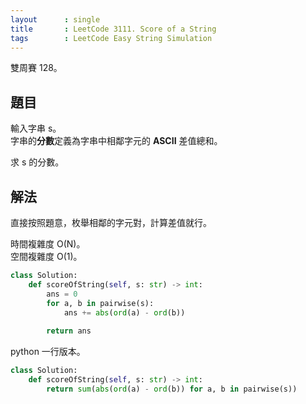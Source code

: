 ```yaml
---
layout      : single
title       : LeetCode 3111. Score of a String
tags        : LeetCode Easy String Simulation
---
```

雙周賽 128。

## 題目

輸入字串 s。  
字串的**分數**定義為字串中相鄰字元的 **ASCII** 差值總和。

求 s 的分數。  

## 解法

直接按照題意，枚舉相鄰的字元對，計算差值就行。  

時間複雜度 O(N)。  
空間複雜度 O(1)。  

```python
class Solution:
    def scoreOfString(self, s: str) -> int:
        ans = 0
        for a, b in pairwise(s):
            ans += abs(ord(a) - ord(b))
            
        return ans  
```

python 一行版本。  

```python
class Solution:
    def scoreOfString(self, s: str) -> int:
        return sum(abs(ord(a) - ord(b)) for a, b in pairwise(s))
```
